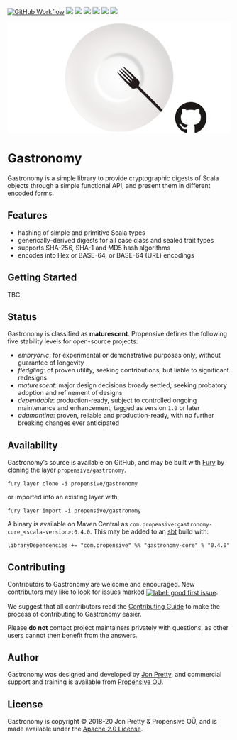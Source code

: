 [<img alt="GitHub Workflow" src="https://img.shields.io/github/workflow/status/propensive/gastronomy/Build/main?style=for-the-badge" height="24">](https://github.com/propensive/gastronomy/actions)
[<img src="https://img.shields.io/badge/gitter-discuss-f00762?style=for-the-badge" height="24">](https://gitter.im/propensive/gastronomy)
[<img src="https://img.shields.io/discord/633198088311537684?color=8899f7&label=DISCORD&style=for-the-badge" height="24">](https://discord.gg/CHCPjERybv)
[<img src="https://img.shields.io/matrix/propensive.gastronomy:matrix.org?label=MATRIX&color=0dbd8b&style=for-the-badge" height="24">](https://app.element.io/#/room/#propensive.gastronomy:matrix.org)
[<img src="https://img.shields.io/twitter/follow/propensive?color=%2300acee&label=TWITTER&style=for-the-badge" height="24">](https://twitter.com/propensive)
[<img src="https://img.shields.io/maven-central/v/com.propensive/gastronomy-core_2.12?color=2465cd&style=for-the-badge" height="24">](https://search.maven.org/artifact/com.propensive/gastronomy-core_2.12)
[<img src="https://img.shields.io/badge/vent-propensive%2Fgastronomy-f05662?style=for-the-badge" height="24">](https://vent.dev)

<img src="/doc/images/github.png" valign="middle">

# Gastronomy

Gastronomy is a simple library to provide cryptographic digests of Scala objects through a simple functional API, and present them in different encoded forms.

## Features

- hashing of simple and primitive Scala types
- generically-derived digests for all case class and sealed trait types
- supports SHA-256, SHA-1 and MD5 hash algorithms
- encodes into Hex or BASE-64, or BASE-64 (URL) encodings


## Getting Started

TBC


## Status

Gastronomy is classified as __maturescent__. Propensive defines the following five stability levels for open-source projects:

- _embryonic_: for experimental or demonstrative purposes only, without guarantee of longevity
- _fledgling_: of proven utility, seeking contributions, but liable to significant redesigns
- _maturescent_: major design decisions broady settled, seeking probatory adoption and refinement of designs
- _dependable_: production-ready, subject to controlled ongoing maintenance and enhancement; tagged as version `1.0` or later
- _adamantine_: proven, reliable and production-ready, with no further breaking changes ever anticipated

## Availability

Gastronomy&rsquo;s source is available on GitHub, and may be built with [Fury](https://github.com/propensive/fury) by
cloning the layer `propensive/gastronomy`.
```
fury layer clone -i propensive/gastronomy
```
or imported into an existing layer with,
```
fury layer import -i propensive/gastronomy
```
A binary is available on Maven Central as `com.propensive:gastronomy-core_<scala-version>:0.4.0`. This may be added
to an [sbt](https://www.scala-sbt.org/) build with:
```
libraryDependencies += "com.propensive" %% "gastronomy-core" % "0.4.0"
```

## Contributing

Contributors to Gastronomy are welcome and encouraged. New contributors may like to look for issues marked
<a href="https://github.com/propensive/gastronomy/labels/good%20first%20issue"><img alt="label: good first issue"
src="https://img.shields.io/badge/-good%20first%20issue-67b6d0.svg" valign="middle"></a>.

We suggest that all contributors read the [Contributing Guide](/contributing.md) to make the process of
contributing to Gastronomy easier.

Please __do not__ contact project maintainers privately with questions, as other users cannot then benefit from
the answers.

## Author

Gastronomy was designed and developed by [Jon Pretty](https://twitter.com/propensive), and commercial support and
training is available from [Propensive O&Uuml;](https://propensive.com/).



## License

Gastronomy is copyright &copy; 2018-20 Jon Pretty & Propensive O&Uuml;, and is made available under the
[Apache 2.0 License](/license.md).
